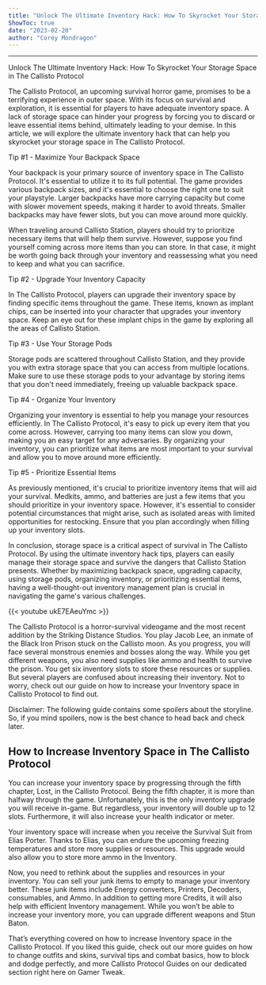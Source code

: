 ```yaml
---
title: "Unlock The Ultimate Inventory Hack: How To Skyrocket Your Storage Space in The Callisto Protocol"
ShowToc: true 
date: "2023-02-20"
author: "Corey Mondragon"
---
```

*****
Unlock The Ultimate Inventory Hack: How To Skyrocket Your Storage Space in The Callisto Protocol

The Callisto Protocol, an upcoming survival horror game, promises to be a terrifying experience in outer space. With its focus on survival and exploration, it is essential for players to have adequate inventory space. A lack of storage space can hinder your progress by forcing you to discard or leave essential items behind, ultimately leading to your demise. In this article, we will explore the ultimate inventory hack that can help you skyrocket your storage space in The Callisto Protocol.

Tip #1 - Maximize Your Backpack Space

Your backpack is your primary source of inventory space in The Callisto Protocol. It's essential to utilize it to its full potential. The game provides various backpack sizes, and it's essential to choose the right one to suit your playstyle. Larger backpacks have more carrying capacity but come with slower movement speeds, making it harder to avoid threats. Smaller backpacks may have fewer slots, but you can move around more quickly.

When traveling around Callisto Station, players should try to prioritize necessary items that will help them survive. However, suppose you find yourself coming across more items than you can store. In that case, it might be worth going back through your inventory and reassessing what you need to keep and what you can sacrifice.

Tip #2 - Upgrade Your Inventory Capacity

In The Callisto Protocol, players can upgrade their inventory space by finding specific items throughout the game. These items, known as implant chips, can be inserted into your character that upgrades your inventory space. Keep an eye out for these implant chips in the game by exploring all the areas of Callisto Station.

Tip #3 - Use Your Storage Pods

Storage pods are scattered throughout Callisto Station, and they provide you with extra storage space that you can access from multiple locations. Make sure to use these storage pods to your advantage by storing items that you don't need immediately, freeing up valuable backpack space.

Tip #4 - Organize Your Inventory

Organizing your inventory is essential to help you manage your resources efficiently. In The Callisto Protocol, it's easy to pick up every item that you come across. However, carrying too many items can slow you down, making you an easy target for any adversaries. By organizing your inventory, you can prioritize what items are most important to your survival and allow you to move around more efficiently.

Tip #5 - Prioritize Essential Items

As previously mentioned, it's crucial to prioritize inventory items that will aid your survival. Medkits, ammo, and batteries are just a few items that you should prioritize in your inventory space. However, it's essential to consider potential circumstances that might arise, such as isolated areas with limited opportunities for restocking. Ensure that you plan accordingly when filling up your inventory slots.

In conclusion, storage space is a critical aspect of survival in The Callisto Protocol. By using the ultimate inventory hack tips, players can easily manage their storage space and survive the dangers that Callisto Station presents. Whether by maximizing backpack space, upgrading capacity, using storage pods, organizing inventory, or prioritizing essential items, having a well-thought-out inventory management plan is crucial in navigating the game's various challenges.

{{< youtube ukE7EAeuYmc >}} 



The Callisto Protocol is a horror-survival videogame and the most recent addition by the Striking Distance Studios. You play Jacob Lee, an inmate of the Black Iron Prison stuck on the Callisto moon. As you progress, you will face several monstrous enemies and bosses along the way. While you get different weapons, you also need supplies like ammo and health to survive the prison. You get six inventory slots to store these resources or supplies. But several players are confused about increasing their inventory. Not to worry, check out our guide on how to increase your Inventory space in Callisto Protocol to find out.
 
Disclaimer: The following guide contains some spoilers about the storyline. So, if you mind spoilers, now is the best chance to head back and check later.
 
## How to Increase Inventory Space in The Callisto Protocol
 
You can increase your inventory space by progressing through the fifth chapter, Lost, in the Callisto Protocol. Being the fifth chapter, it is more than halfway through the game. Unfortunately, this is the only inventory upgrade you will receive in-game. But regardless, your inventory will double up to 12 slots. Furthermore, it will also increase your health indicator or meter.
 
Your inventory space will increase when you receive the Survival Suit from Elias Porter. Thanks to Elias, you can endure the upcoming freezing temperatures and store more supplies or resources. This upgrade would also allow you to store more ammo in the Inventory.
 

 
Now, you need to rethink about the supplies and resources in your inventory. You can sell your junk items to empty to manage your inventory better. These junk items include Energy converters, Printers, Decoders, consumables, and Ammo. In addition to getting more Credits, it will also help with efficient Inventory management. While you won’t be able to increase your inventory more, you can upgrade different weapons and Stun Baton.
 
That’s everything covered on how to increase Inventory space in the Callisto Protocol. If you liked this guide, check out our more guides on how to change outfits and skins, survival tips and combat basics, how to block and dodge perfectly, and more Callisto Protocol Guides on our dedicated section right here on Gamer Tweak.




